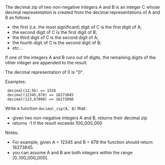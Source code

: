 The decimal zip of two non-negative integers A and B is an integer C whose decimal representation is created from the decimal representations of A and B as follows:

* the first (i.e. the most significant) digit of C is the first digit of A;
* the second digit of C is the first digit of B;
* the third digit of C is the second digit of A;
* the fourth digit of C is the second digit of B;
* etc...

If one of the integers A and B runs out of digits, the remaining digits of the other integer are appended to the result.

The decimal representation of 0 is "0".

Examples:
```
 decimal(12,56) => 1526
 decimal(12345,678) => 16273845
 decimal(123,67890) => 16273890
```
 
Write a function `decimal_zip(A, B)` that:
 * given two non-negative integers A and B, returns their decimal zip
 * returns -1 if the result exceeds 100_000_000

Notes:
* For example, given A = 12345 and B = 678 the function should return 16273845.
* you can assume A and B are both integers within the range [0..100_000_000].

